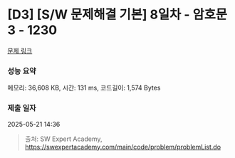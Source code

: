 # [D3] [S/W 문제해결 기본] 8일차 - 암호문3 - 1230 

[문제 링크](https://swexpertacademy.com/main/code/problem/problemDetail.do?contestProbId=AV14zIwqAHwCFAYD) 

### 성능 요약

메모리: 36,608 KB, 시간: 131 ms, 코드길이: 1,574 Bytes

### 제출 일자

2025-05-21 14:36



> 출처: SW Expert Academy, https://swexpertacademy.com/main/code/problem/problemList.do